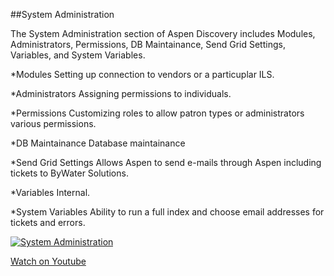 ##System Administration

The System Administration section of Aspen Discovery includes Modules, Administrators, Permissions, DB Maintainance, Send Grid Settings, Variables, and System Variables.

*Modules
Setting up connection to vendors or a particuplar ILS.

*Administrators
Assigning permissions to individuals.

*Permissions
Customizing roles to allow patron types or administrators various permissions.

*DB Maintainance
Database maintainance

*Send Grid Settings
Allows Aspen to send e-mails through Aspen including tickets to ByWater Solutions.

*Variables
Internal.

*System Variables
Ability to run a full index and choose email addresses for tickets and errors.


[![System Administration](/manual/images/System-Admin-System-Reports.jpg)](https://youtu.be/yfmmSB7J_s4)

[Watch on Youtube](https://youtu.be/yfmmSB7J_s4)
